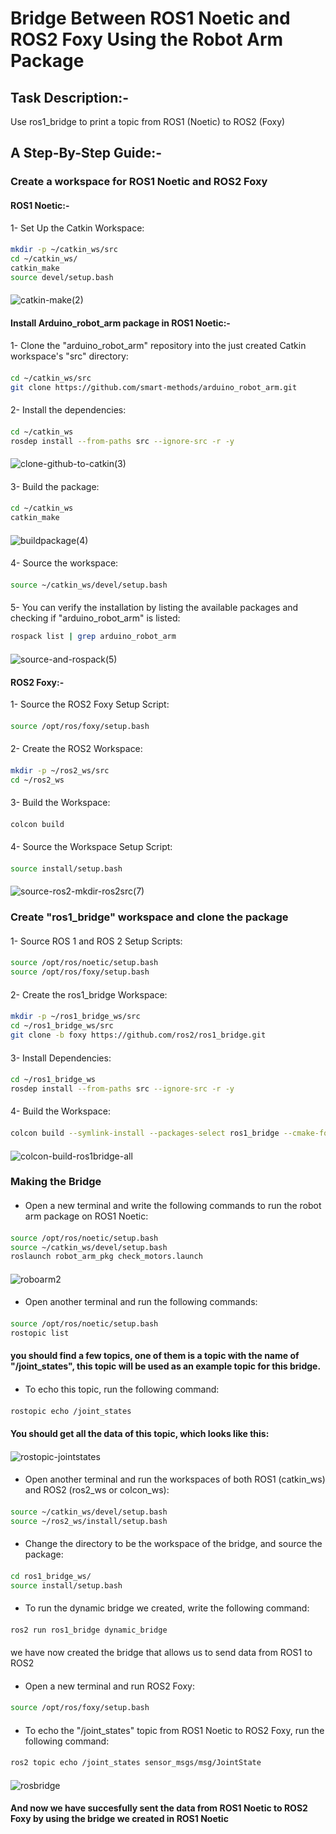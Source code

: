 # Bridge Between ROS1 Noetic and ROS2 Foxy Using the Robot Arm Package
#### 
## Task Description:-
Use ros1_bridge to print a topic from ROS1 (Noetic) to ROS2 (Foxy)
####
## A Step-By-Step Guide:-
### Create a workspace for ROS1 Noetic and ROS2 Foxy
####
#### ROS1 Noetic:-
1- Set Up the Catkin Workspace:
#### 
```bash
mkdir -p ~/catkin_ws/src
cd ~/catkin_ws/
catkin_make
source devel/setup.bash
```
#### 
![catkin-make(2)](https://github.com/user-attachments/assets/a71a3f49-c8f2-4dc0-8f74-0a4e7eb04cdf)
#### 
#### Install Arduino_robot_arm package in ROS1 Noetic:-
#### 
1- Clone the "arduino_robot_arm" repository into the just created Catkin workspace's "src" directory:
####
```bash
cd ~/catkin_ws/src
git clone https://github.com/smart-methods/arduino_robot_arm.git
```
#### 
2- Install the dependencies:
#### 
```bash
cd ~/catkin_ws
rosdep install --from-paths src --ignore-src -r -y
```
#### 
![clone-github-to-catkin(3)](https://github.com/user-attachments/assets/7f1d16ee-1ec2-4236-93c2-5b949738b8a4)
#### 
3- Build the package:
#### 
```bash
cd ~/catkin_ws
catkin_make
```
#### 
![buildpackage(4)](https://github.com/user-attachments/assets/ae5a5876-a1cd-42c0-b3c4-05e407f58a23)
#### 
4- Source the workspace:
#### 
```bash
source ~/catkin_ws/devel/setup.bash
```
#### 
5- You can verify the installation by listing the available packages and checking if "arduino_robot_arm" is listed:
```bash
rospack list | grep arduino_robot_arm
```
#### 
![source-and-rospack(5)](https://github.com/user-attachments/assets/6608bd25-ffeb-4ceb-b2c4-2b0901fec642)
#### 
#### ROS2 Foxy:-
1- Source the ROS2 Foxy Setup Script:
####
```bash
source /opt/ros/foxy/setup.bash
```
#### 
2- Create the ROS2 Workspace:
#### 
```bash
mkdir -p ~/ros2_ws/src
cd ~/ros2_ws
```
#### 
3- Build the Workspace:
####
```bash
colcon build
```
#### 
4- Source the Workspace Setup Script:
#### 
```bash
source install/setup.bash
```
#### 
![source-ros2-mkdir-ros2src(7)](https://github.com/user-attachments/assets/9c74ee4e-a97f-45bf-9833-4565549fdf23)
#### 
### Create "ros1_bridge" workspace and clone the package
#### 
1- Source ROS 1 and ROS 2 Setup Scripts:
#### 
```bash
source /opt/ros/noetic/setup.bash
source /opt/ros/foxy/setup.bash
```
#### 
2- Create the ros1_bridge Workspace:
#### 
```bash
mkdir -p ~/ros1_bridge_ws/src
cd ~/ros1_bridge_ws/src
git clone -b foxy https://github.com/ros2/ros1_bridge.git
```
#### 
3- Install Dependencies:
#### 
```bash
cd ~/ros1_bridge_ws
rosdep install --from-paths src --ignore-src -r -y
```
#### 
4- Build the Workspace:
#### 
```bash
colcon build --symlink-install --packages-select ros1_bridge --cmake-force-configure
```
#### 
![colcon-build-ros1bridge-all](https://github.com/user-attachments/assets/c1023ace-d54f-46a6-8fca-1f60141ce9e4)
#### 
### Making the Bridge
#### 
- Open a new terminal and write the following commands to run the robot arm package on ROS1 Noetic:
#### 
```bash
source /opt/ros/noetic/setup.bash
source ~/catkin_ws/devel/setup.bash
roslaunch robot_arm_pkg check_motors.launch
```
#### 
![roboarm2](https://github.com/user-attachments/assets/935f2c73-1360-4b54-bd8e-f43241fcab12)
#### 
- Open another terminal and run the following commands:
####
```bash
source /opt/ros/noetic/setup.bash
rostopic list
```
#### 
#### you should find a few topics, one of them is a topic with the name of "/joint_states", this topic will be used as an example topic for this bridge.
#### 
- To echo this topic, run the following command:
#### 
```bash
rostopic echo /joint_states
```
####
#### You should get all the data of this topic, which looks like this:
#### 
![rostopic-jointstates](https://github.com/user-attachments/assets/442a5d77-deb8-4f8c-8420-7aba12c7639f)
#### 
- Open another terminal and run the workspaces of both ROS1 (catkin_ws) and ROS2 (ros2_ws or colcon_ws):
#### 
```bash
source ~/catkin_ws/devel/setup.bash
source ~/ros2_ws/install/setup.bash
```
####
- Change the directory to be the workspace of the bridge, and source the package:
####
```bash
cd ros1_bridge_ws/
source install/setup.bash
```
#### 
- To run the dynamic bridge we created, write the following command:
#### 
```bash
ros2 run ros1_bridge dynamic_bridge
```
#### 
we have now created the bridge that allows us to send data from ROS1 to ROS2
#### 
- Open a new terminal and run ROS2 Foxy:
#### 
```bash
source /opt/ros/foxy/setup.bash
```
#### 
- To echo the "/joint_states" topic from ROS1 Noetic to ROS2 Foxy, run the following command:
#### 
```bash
ros2 topic echo /joint_states sensor_msgs/msg/JointState
```
#### 
![rosbridge](https://github.com/user-attachments/assets/9e21ebd9-e816-49d6-83da-f9e91b275004)
#### 
#### And now we have succesfully sent the data from ROS1 Noetic to ROS2 Foxy by using the bridge we created in ROS1 Noetic
#### 
